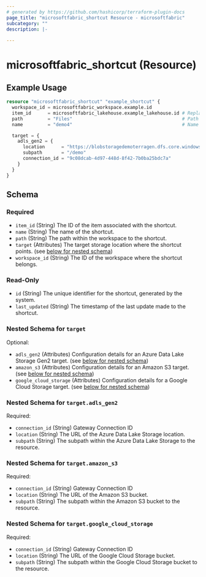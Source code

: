 ```yaml
---
# generated by https://github.com/hashicorp/terraform-plugin-docs
page_title: "microsoftfabric_shortcut Resource - microsoftfabric"
subcategory: ""
description: |-
  
---
```


# microsoftfabric_shortcut (Resource)



## Example Usage

```terraform
resource "microsoftfabric_shortcut" "example_shortcut" {
  workspace_id = microsoftfabric_workspace.example.id
  item_id      = microsoftfabric_lakehouse.example_lakehouse.id # Replace with your actual item ID
  path         = "Files"                                        # Path where the shortcut will be created
  name         = "demo4"                                        # Name of the shortcut

  target = {
    adls_gen2 = {
      location      = "https://blobstoragedemoterragen.dfs.core.windows.net" # Replace accordingly
      subpath       = "/demo"                                                # Specify subpath if necessary
      connection_id = "9c08dcab-4d97-448d-8f42-7b0ba25bdc7a"                 # Replace with your connection ID
    }
  }
}
```

<!-- schema generated by tfplugindocs -->
## Schema

### Required

- `item_id` (String) The ID of the item associated with the shortcut.
- `name` (String) The name of the shortcut.
- `path` (String) The path within the workspace to the shortcut.
- `target` (Attributes) The target storage location where the shortcut points. (see [below for nested schema](#nestedatt--target))
- `workspace_id` (String) The ID of the workspace where the shortcut belongs.

### Read-Only

- `id` (String) The unique identifier for the shortcut, generated by the system.
- `last_updated` (String) The timestamp of the last update made to the shortcut.

<a id="nestedatt--target"></a>
### Nested Schema for `target`

Optional:

- `adls_gen2` (Attributes) Configuration details for an Azure Data Lake Storage Gen2 target. (see [below for nested schema](#nestedatt--target--adls_gen2))
- `amazon_s3` (Attributes) Configuration details for an Amazon S3 target. (see [below for nested schema](#nestedatt--target--amazon_s3))
- `google_cloud_storage` (Attributes) Configuration details for a Google Cloud Storage target. (see [below for nested schema](#nestedatt--target--google_cloud_storage))

<a id="nestedatt--target--adls_gen2"></a>
### Nested Schema for `target.adls_gen2`

Required:

- `connection_id` (String) Gateway Connection ID
- `location` (String) The URL of the Azure Data Lake Storage location.
- `subpath` (String) The subpath within the Azure Data Lake Storage to the resource.


<a id="nestedatt--target--amazon_s3"></a>
### Nested Schema for `target.amazon_s3`

Required:

- `connection_id` (String) Gateway Connection ID
- `location` (String) The URL of the Amazon S3 bucket.
- `subpath` (String) The subpath within the Amazon S3 bucket to the resource.


<a id="nestedatt--target--google_cloud_storage"></a>
### Nested Schema for `target.google_cloud_storage`

Required:

- `connection_id` (String) Gateway Connection ID
- `location` (String) The URL of the Google Cloud Storage bucket.
- `subpath` (String) The subpath within the Google Cloud Storage bucket to the resource.
